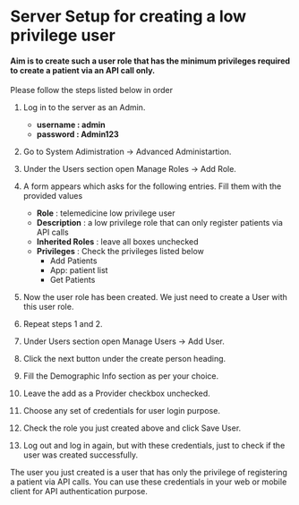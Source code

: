 # Server Setup for creating a low privilege user
#### Aim is to create such a user role that has the minimum privileges required to create a patient via an API call only.
Please follow the steps listed below in order
1. Log in to the server as an Admin.
   * **username : admin**
   * **password : Admin123**
2. Go to System Adimistration -> Advanced Administartion.
3. Under the Users section open Manage Roles -> Add Role.
4. A form appears which asks for the following entries. Fill them with the provided values <br>
     
     * **Role**         :  telemedicine low privilege user
     * **Description**  :  a low privilege role that can only register patients via API calls
     * **Inherited Roles** : leave all boxes unchecked
     * **Privileges** : Check the privileges listed below
         * Add Patients
         * App: patient list
         * Get Patients
 5. Now the user role has been created. We just need to create a User with this user role.
 6. Repeat steps 1 and 2.
 7. Under Users section open Manage Users -> Add User.
 8. Click the next button under the create person heading.
 9. Fill the Demographic Info section as per your choice.
 10. Leave the add as a Provider checkbox unchecked.
 11. Choose any set of credentials for user login purpose.
 12. Check the role you just created above and click Save User.
 13. Log out and log in again, but with these credentials, just to check if the user was created successfully.
 
 The user you just created is a user that has only the privilege of registering a patient via API calls. 
 You can use these credentials in your web or mobile client for API authentication purpose. 
